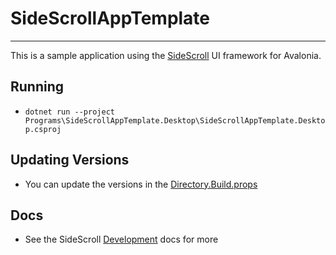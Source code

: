 # SideScrollAppTemplate

---
This is a sample application using the [SideScroll](https://github.com/SideScrollUI/SideScroll) UI framework for Avalonia.

## Running

- `dotnet run --project Programs\SideScrollAppTemplate.Desktop\SideScrollAppTemplate.Desktop.csproj`

## Updating Versions

- You can update the versions in the [Directory.Build.props](Directory.Build.props)

## Docs

- See the SideScroll [Development](https://github.com/SideScrollUI/SideScroll/blob/main/Docs/Dev/Development.md) docs for more
